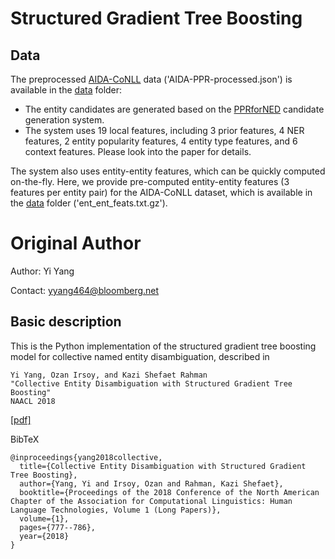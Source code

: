 # Structured Gradient Tree Boosting



## Data

The preprocessed [AIDA-CoNLL](https://www.mpi-inf.mpg.de/departments/databases-and-information-systems/research/yago-naga/aida/downloads/)
data ('AIDA-PPR-processed.json') is available in the [data](data) folder:
* The entity candidates are generated based on the [PPRforNED](https://github.com/masha-p/PPRforNED) candidate
generation system.
* The system uses 19 local features, including 3 prior features, 4 NER features,
2 entity popularity features, 4 entity type features, and 6 context features. 
Please look into the paper for details.

The system also uses entity-entity features, which can be quickly computed
on-the-fly. Here, we provide pre-computed entity-entity features (3 features
per entity pair) for the AIDA-CoNLL dataset, which is available in the 
[data](data) folder ('ent_ent_feats.txt.gz').





# Original Author
Author: Yi Yang

Contact: yyang464@bloomberg.net


## Basic description

This is the Python implementation of the structured gradient tree boosting model 
for collective named entity disambiguation, described in

    Yi Yang, Ozan Irsoy, and Kazi Shefaet Rahman 
    "Collective Entity Disambiguation with Structured Gradient Tree Boosting"
    NAACL 2018

[[pdf]](https://arxiv.org/pdf/1802.10229.pdf)

BibTeX

    @inproceedings{yang2018collective,
      title={Collective Entity Disambiguation with Structured Gradient Tree Boosting},
      author={Yang, Yi and Irsoy, Ozan and Rahman, Kazi Shefaet},
      booktitle={Proceedings of the 2018 Conference of the North American Chapter of the Association for Computational Linguistics: Human Language Technologies, Volume 1 (Long Papers)},
      volume={1},
      pages={777--786},
      year={2018}
    }
